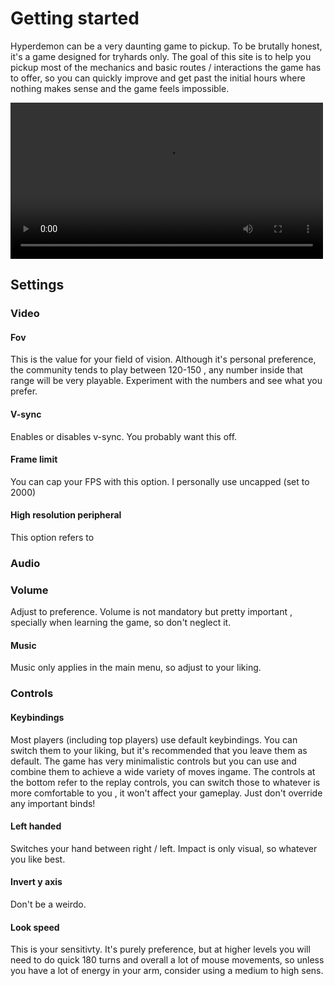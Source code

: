 
# Getting started

Hyperdemon can be a very daunting game to pickup. To be brutally honest, it's a game designed for tryhards only. 
The goal of this site is to help you pickup most of the mechanics and basic routes / interactions the game has to offer,
so you can quickly improve and get past the initial hours where nothing makes sense and the game feels impossible.

<video controls width="500" volume="0.25">
    <source src="https://b.hyprd.mn/hd/v/393842984.mp4" type="video/mp4">
</video>

## Settings

### Video

#### Fov
This is the value for your field of vision. Although it's personal preference, the community tends to play between 120-150 , any number inside that range will be very playable. Experiment with the numbers and see what you prefer.

#### V-sync
Enables or disables v-sync. You probably want this off.

#### Frame limit
You can cap your FPS with this option. I personally use uncapped (set to 2000)

#### High resolution peripheral
This option refers to

### Audio

### Volume 
Adjust to preference. Volume is not mandatory but pretty important , specially when learning the game, so don't neglect it.

#### Music
Music only applies in the main menu, so adjust to your liking.

### Controls

#### Keybindings
Most players (including top players) use default keybindings. You can switch them to your liking, but it's recommended that you leave them as default.
The game has very minimalistic controls but you can use and combine them to achieve a wide variety of moves ingame.
The controls at the bottom refer to the replay controls, you can switch those to whatever is more comfortable to you , it won't affect your gameplay. Just don't override any important binds!

#### Left handed
Switches your hand between right / left. 
Impact is only visual, so whatever you like best.

#### Invert y axis
Don't be a weirdo.

#### Look speed
This is your sensitivty. It's purely preference, but at higher levels you will need to do quick 180 turns and overall a lot of mouse movements, so unless you have a lot of energy in your arm, consider using a medium to high sens.


  [^1]:
    Difficulty for this game is flexible, as in, enemies spawn only as fast as you kill other enemies. So if you are slow, then the game will go slow. If you are fast, the game will go fast.

